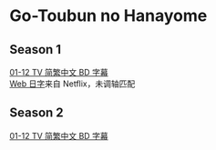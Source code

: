 # Go-Toubun no Hanayome

## Season 1

[01-12 TV 简繁中文 BD 字幕](https://github.com/Nekomoekissaten-SUB/Nekomoekissaten-Storage/releases/download/subtitle_pkg/5Hanayome_BD_zho.7z)  
[Web 日字](https://github.com/Nekomoekissaten-SUB/Nekomoekissaten-Storage/releases/download/subtitle_jpn/5Hanayome_jpn_NFLX.7z)来自 Netflix，未调轴匹配

## Season 2

[01-12 TV 简繁中文 BD 字幕](https://github.com/Nekomoekissaten-SUB/Nekomoekissaten-Storage/releases/download/subtitle_pkg/5Hanayome_S2_BD_zho.7z)